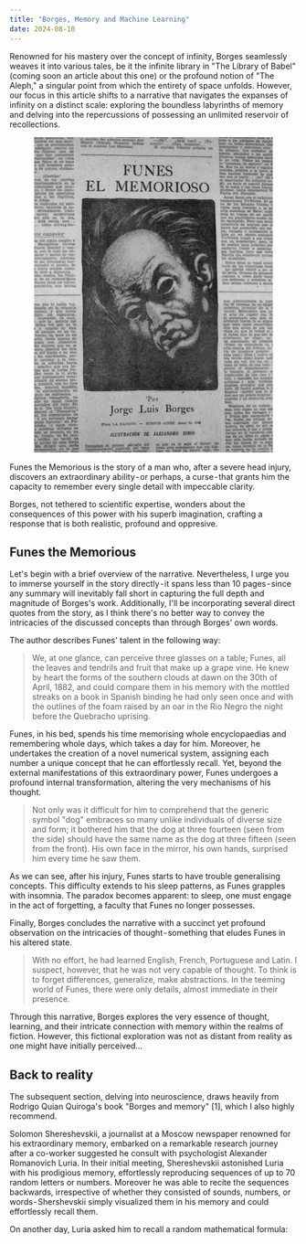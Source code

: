 ```yaml
---
title: "Borges, Memory and Machine Learning"
date: 2024-08-10
---
```


Renowned for his mastery over the concept of infinity, Borges seamlessly weaves it into various tales, be it the infinite library in "The Library of Babel" (coming soon an article about this one) or the profound notion of "The Aleph," a singular point from which the entirety of space unfolds. However, our focus in this article shifts to a narrative that navigates the expanses of infinity on a distinct scale: exploring the boundless labyrinths of memory and delving into the repercussions of possessing an unlimited reservoir of recollections.

<p align="center">
  <img src="/assets/images/funes.png" alt="Funes">
</p>




Funes the Memorious is the story of a man who, after a severe head injury, discovers an extraordinary ability - or perhaps, a curse - that grants him the capacity to remember every single detail with impeccable clarity.

Borges, not tethered to scientific expertise, wonders about the consequences of this power with his superb imagination, crafting a response that is both realistic, profound and oppresive.

## Funes the Memorious

Let's begin with a brief overview of the narrative. Nevertheless, I urge you to immerse yourself in the story directly - it spans less than 10 pages - since any summary will inevitably fall short in capturing the full depth and magnitude of Borges's work. Additionally, I'll be incorporating several direct quotes from the story, as I think there's no better way to convey the intricacies of the discussed concepts than through Borges' own words.

The author describes Funes' talent in the following way:

> We, at one glance, can perceive three glasses on a table; Funes, all the leaves and tendrils and fruit that make up a grape vine. He knew by heart the forms of the southern clouds at dawn on the 30th of April, 1882, and could compare them in his memory with the mottled streaks on a book in Spanish binding he had only seen once and with the outlines of the foam raised by an oar in the Rio Negro the night before the Quebracho uprising.

Funes, in his bed, spends his time memorising whole encyclopaedias and remembering whole days, which takes a day for him. Moreover, he undertakes the creation of a novel numerical system, assigning each number a unique concept that he can effortlessly recall. Yet, beyond the external manifestations of this extraordinary power, Funes undergoes a profound internal transformation, altering the very mechanisms of his thought.

> Not only was it difficult for him to comprehend that the generic symbol "dog" embraces so many unlike individuals of diverse size and form; it bothered him that the dog at three fourteen (seen from the side) should have the same name as the dog at three fifteen (seen from the front). His own face in the mirror, his own hands, surprised him every time he saw them.

As we can see, after his injury, Funes starts to have trouble generalising concepts. This difficulty extends to his sleep patterns, as Funes grapples with insomnia. The paradox becomes apparent: to sleep, one must engage in the act of forgetting, a faculty that Funes no longer possesses.

Finally, Borges concludes the narrative with a succinct yet profound observation on the intricacies of thought - something that eludes Funes in his altered state.

> With no effort, he had learned English, French, Portuguese and Latin. I suspect, however, that he was not very capable of thought. To think is to forget differences, generalize, make abstractions. In the teeming world of Funes, there were only details, almost immediate in their presence.

Through this narrative, Borges explores the very essence of thought, learning, and their intricate connection with memory within the realms of fiction. However, this fictional exploration was not as distant from reality as one might have initially perceived…

## Back to reality

The subsequent section, delving into neuroscience, draws heavily from Rodrigo Quian Quiroga's book "Borges and memory" [1], which I also highly recommend.

Solomon Shereshevskii, a journalist at a Moscow newspaper renowned for his extraordinary memory, embarked on a remarkable research journey after a co-worker suggested he consult with psychologist Alexander Romanovich Luria. In their initial meeting, Shereshevskii astonished Luria with his prodigious memory, effortlessly reproducing sequences of up to 70 random letters or numbers. Moreover he was able to recite the sequences backwards, irrespective of whether they consisted of sounds, numbers, or words - Shershevskii simply visualized them in his memory and could effortlessly recall them.

On another day, Luria asked him to recall a random mathematical formula: